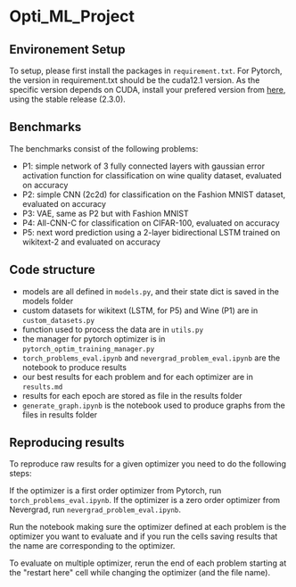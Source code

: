 # Opti_ML_Project
## Environement Setup
To setup, please first install the packages in `requirement.txt`.
For Pytorch, the version in requirement.txt should be the cuda12.1 version.
As the specific version depends on CUDA, install your prefered version from [here](https://pytorch.org/get-started/locally/), using the stable release (2.3.0). 

## Benchmarks
The benchmarks consist of the following problems:
- P1: simple network of 3 fully connected layers with gaussian error activation function for classification on wine quality dataset, evaluated on accuracy
- P2: simple CNN (2c2d) for classification on the Fashion MNIST dataset, evaluated on accuracy
- P3: VAE, same as P2 but with Fashion MNIST
- P4: All-CNN-C for classification on CIFAR-100, evaluated on accuracy
- P5: next word prediction using a 2-layer bidirectional LSTM trained on wikitext-2 and evaluated on accuracy

## Code structure
- models are all defined in `models.py`, and their state dict is saved in the models folder
- custom datasets for wikitext (LSTM, for P5) and Wine (P1) are in `custom_datasets.py`
- function used to process the data are in `utils.py`
- the manager for pytorch optimizer is in `pytorch_optim_training_manager.py`
- `torch_problems_eval.ipynb` and `nevergrad_problem_eval.ipynb` are the notebook to produce results
- our best results for each problem and for each optimizer are in `results.md`
- results for each epoch are stored as file in the results folder
- `generate_graph.ipynb` is the notebook used to produce graphs from the files in results folder

## Reproducing results

To reproduce raw results for a given optimizer you need to do the following steps:

If the optimizer is a first order optimizer from Pytorch, run `torch_problems_eval.ipynb`.
If the optimizer is a zero order optimizer from Nevergrad, run `nevergrad_problem_eval.ipynb`.

Run the notebook making sure the optimizer defined at each problem is the optimizer you want to evaluate
and if you run the cells saving results that the name are corresponding to the optimizer.

To evaluate on multiple optimizer, rerun the end of each problem starting at the "restart here" cell
while changing the optimizer (and the file name).

